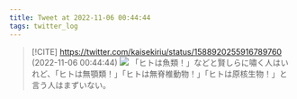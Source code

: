 ```yaml
---
title: Tweet at 2022-11-06 00:44:44
tags: twitter_log
---
```


> [!CITE] https://twitter.com/kaisekiriu/status/1588920255916789760 (2022-11-06 00:44:44)
> ![](https://twitter.com/kaisekiriu/status/1588920255916789760)
> 「ヒトは魚類！」などと賢しらに嘯く人はいれど、「ヒトは無顎類！」「ヒトは無脊椎動物！」「ヒトは原核生物！」と言う人はまずいない。
